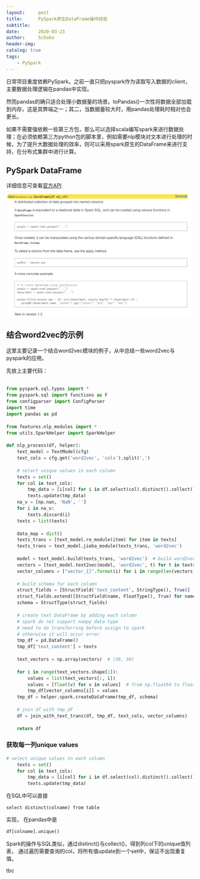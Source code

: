 ```yaml
---
layout:     post
title:      PySpark原生DataFrame操作经验
subtitle:   
date:       2020-03-23
author:     Schoko
header-img: 
catalog: true
tags:
    - PySpark
---
```


日常项目重度依赖PySpark。之前一直只把pyspark作为读取写入数据的client，主要数据处理逻辑在pandas中实现。

然而pandas的确只适合处理小数据量的场景。toPandas()一次性将数据全部加载到内存，这是其弊端之一；其二，当数据量较大时，用pandas处理耗时相对也会更长。

如果不需要强依赖一些第三方包，那么可以选择scala编写spark来进行数据处理；在必须依赖第三方python包的脚本里，例如需要nlp模块对文本进行处理的时候，为了提升大数据处理的效率，则可以采用spark原生的DataFrame来进行支持，在分布式集群中进行计算。

## PySpark DataFrame

详细信息可查看[官方API](https://spark.apache.org/docs/2.3.0/api/python/pyspark.sql.html#module-pyspark.sql.types)

![spark_api](/img/post-pyspark-sparkapi.PNG)

## 结合word2vec的示例

这里主要记录一个结合word2vec模块的例子，从中总结一些word2vec与pyspark的应用。

先放上主要代码：

```python

from pyspark.sql.types import *
from pyspark.sql import functions as F
from configparser import ConfigParser
import time
import pandas as pd

from features.nlp_modules import *
from utils.SparkHelper import SparkHelper

def nlp_process(df, helper):
    text_model = TextModel(cfg)
    text_cols = cfg.get('word2vec', 'cols').split(',')

    # select unique values in each column
    texts = set()
    for col in text_cols:
        tmp_data = [i[col] for i in df.select(col).distinct().collect()]
        texts.update(tmp_data)
    na_v = [np.nan, 'NaN', '']
    for i in na_v:
        texts.discard(i)
    texts = list(texts)

    data_map = dict()
    texts_trans = [text_model.re_module(item) for item in texts]
    texts_trans = text_model.jieba_module(texts_trans, 'word2vec')

    model = text_model.build(texts_trans, 'word2vec')  # build word2vec model
    vectors = [text_model.text2vec(model, 'word2vec', t) for t in texts_trans]
    vector_columns = ["vector_{}".format(i) for i in range(len(vectors[0]))]

    # build schema for each column
    struct_fields = [StructField('text_content', StringType(), True)]
    struct_fields.extend([StructField(name, FloatType(), True) for name in vector_columns])
    schema = StructType(struct_fields)

    # create text DataFrame by adding each column
    # spark do not support numpy data type
    # need to do transferring before assign to spark
    # otherwise it will occur error
    tmp_df = pd.DataFrame()
    tmp_df['text_content'] = texts

    text_vectors = np.array(vectors)  # (36, 50)

    for i in range(text_vectors.shape[1]):
        values = list(text_vectors[:, i])
        values = [float(v) for v in values]  # from np.float64 to float
        tmp_df[vector_columns[i]] = values
    tmp_df = helper.spark.createDataFrame(tmp_df, schema)

    # join df with tmp_df
    df = join_with_text_trans(df, tmp_df, text_cols, vector_columns)

    return df
```

### 获取每一列unique values
```python
# select unique values in each column
    texts = set()
    for col in text_cols:
        tmp_data = [i[col] for i in df.select(col).distinct().collect()]
        texts.update(tmp_data)
```

在SQL中可以直接
```text
select distinct(colname) from table
```
实现，
在pandas中是
```python
df[colname].unique()
```
Spark的操作与SQL类似，通过distinct()与collect()，得到列col下的unique值列表，
通过遍历需要查询的col，将所有值update到一个set中，保证不出现重复值。

tbc